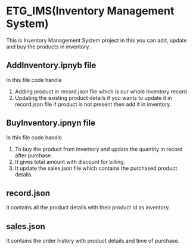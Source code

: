 # ETG_IMS(Inventory Management System)
This is Inventory Management System project in this you can add, update and buy the products in inventory. 

## AddInventory.ipnyb file
In this file code handle
1. Adding product in record.json file which is our whole Inventory record
2. Updating the existing product details if you wants to update it in record.json file if product is not present then add it in inventory.

## BuyInventory.ipnyn file
In this file code handle.
1. To buy the product from inventory and update the quantity in record after purchase.
2. It gives total amount with discount for billing. 
3. It update the sales.json file which contains the purchased product details.

## record.json
It contains all the product details with their product id as inventory.

## sales.json
It contains the order history with product details and time of purchase.
